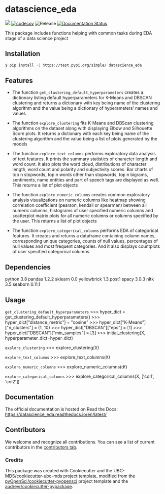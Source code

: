 # datascience_eda 

![](https://github.com/lephanthuymai/datascience_eda/workflows/build/badge.svg) 
[![codecov](https://codecov.io/gh/UBC-MDS/datascience_eda/branch/main/graph/badge.svg?token=FL08APHGDS)](https://codecov.io/gh/UBC-MDS/datascience_eda)
![Release](https://github.com/lephanthuymai/datascience_eda/workflows/Release/badge.svg) 
[![Documentation Status](https://readthedocs.org/projects/datascience_eda/badge/?version=latest)](https://datascience_eda.readthedocs.io/en/latest/?badge=latest)

This package includes functions helping with common tasks during EDA stage of a data science project

## Installation

```bash
$ pip install -i https://test.pypi.org/simple/ datascience_eda
```

## Features

- The function `get_clustering_default_hyperparameters` creates a dictionary listing default hyperparameters for K-Means and DBSCAN clustering and returns a dictionary with key being name of the clustering algorithm and the value being a dictionary of hyperameters' names and values

- The function `explore_clustering` fits K-Means and DBScan clustering algorithms on the dataset along with displaying Elbow and Silhouette Score plots. It returns a dictionary with each key being name of the clustering algorithm and the value being a list of plots generated by the models

- The function `explore_text_columns` performs exploratory data analysis of text features. It prints the summary statistics of character length and word count. It also plots the word cloud, distributions of character length, word count and polarity and subjectivity scores. Bar charts of top n stopwords, top n words other than stopwords, top n bigrams, sentiments, name entities and part of speech tags are displayed as well. This returns a list of plot objects

- The function `explore_numeric_columns` creates common exploratory analysis visualizations on numeric columns like heatmap showing correlation coefficient (pearson, kendall or spearman) between all numeric columns, histograms of user specified numeric columns and scatterplot matrix plots for all numeric columns or columns specified by the user. This returns a list of plot objects

- The function `explore_categorical_columns` performs EDA of categorical features. It creates and returns a dataframe containing column names, corresponding unique categories, counts of null values, percentages of null values and most frequent categories. And it also displays countplots of user specified categorical columns.

## Dependencies

python 3.8
pandas 1.2.2
sklearn 0.0
yellowbrick 1.3.post1
spacy 3.0.3
nltk 3.5
seaborn 0.11.1

## Usage

`get_clustering_default_hyperparameters`
    >>> hyper_dict = get_clustering_default_hyperparameters()
    >>> hyper_dict["distance_metric"] = "cosine"
    >>> hyper_dict["K-Means"]["n_clusters"] = (1, 10)
    >>> hyper_dict["DBSCAN"]["eps"] = [1]
    >>> hyper_dict["DBSCAN"]["min_samples"] = [3]
    >>> initial_clustering(X, hyperparameter_dict=hyper_dict)

`explore_clustering` 
    >>> explore_clustering(X)
  
`explore_text_columns`
    >>> explore_text_columns(X)

`explore_numeric_columns` 
    >>> explore_numeric_columns(df)

`explore_categorical_columns` 
    >>> explore_categorical_columns(X, ['col1', 'col2'])

## Documentation

The official documentation is hosted on Read the Docs: https://datascience_eda.readthedocs.io/en/latest/

## Contributors

We welcome and recognize all contributions. You can see a list of current contributors in the [contributors tab](https://github.com/UBC-MDS/datascience_eda/graphs/contributors).

### Credits

This package was created with Cookiecutter and the UBC-MDS/cookiecutter-ubc-mds project template, modified from the [pyOpenSci/cookiecutter-pyopensci](https://github.com/pyOpenSci/cookiecutter-pyopensci) project template and the [audreyr/cookiecutter-pypackage](https://github.com/audreyr/cookiecutter-pypackage).
